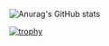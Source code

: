 ![Anurag's GitHub stats](https://github-readme-stats.vercel.app/api?username=victor-gx&show_icons=true&theme=radical)

[![trophy](https://github-profile-trophy.vercel.app/?username=victor-gx&theme=onedark)](https://github.com/ryo-ma/github-profile-trophy)
<!--
**victor-gx/victor-gx** is a ✨ _special_ ✨ repository because its `README.md` (this file) appears on your GitHub profile.

Here are some ideas to get you started:

- 🔭 I’m currently working on ...
- 🌱 I’m currently learning ...
- 👯 I’m looking to collaborate on ...
- 🤔 I’m looking for help with ...
- 💬 Ask me about ...
- 📫 How to reach me: ...
- 😄 Pronouns: ...
- ⚡ Fun fact: ...
-->
